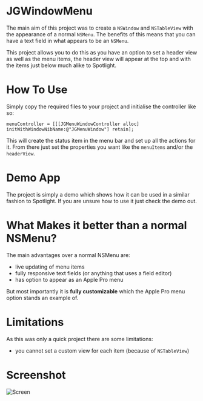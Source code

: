 # JGWindowMenu

The main aim of this project was to create a `NSWindow` and `NSTableView` with the appearance of a normal `NSMenu`. The benefits of this means that you can have a text field in what appears to be an `NSMenu`.

This project allows you to do this as you have an option to set a header view as well as the menu items, the header view will appear at the top and with the items just below much alike to Spotlight. 

# How To Use

Simply copy the required files to your project and initialise the controller like so:

    menuController = [[[JGMenuWindowController alloc] initWithWindowNibName:@"JGMenuWindow"] retain];

This will create the status item in the menu bar and set up all the actions for it. From there just set the properties you want like the `menuItems` and/or the `headerView`.

# Demo App

The project is simply a demo which shows how it can be used in a similar fashion to Spotlight. If you are unsure how to use it just check the demo out.

# What Makes it better than a normal NSMenu?

The main advantages over a normal NSMenu are:

- live updating of menu items
- fully responsive text fields (or anything that uses a field editor)
- has option to appear as an Apple Pro menu

But most importantly it is **fully customizable** which the Apple Pro menu option stands an example of.

# Limitations

As this was only a quick project there are some limitations: 

- you cannot set a custom view for each item (because of `NSTableView`)

# Screenshot

![Screen](http://a.yfrog.com/img610/825/66pd.png)